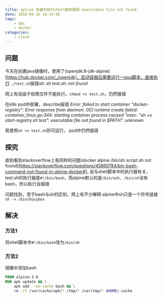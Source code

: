 ```yaml
---
title: apline 容器中执行shell脚本报错 executable file not found
date: 2018-09-16 16:14:58
tags:
    - k8s
    - docker
categories:
    - cloud
---
```


## 问题
今天在创建java镜像时，使用了(openjdk:8-jdk-alpine)[https://hub.docker.com/_/openjdk]，启动容器后需要运行一java脚本，直接执行
`./test.sh`报错*sh:.sh test.sh: not found*

网上有说由于权限文件不能执行，`chmod +x test.sh`，仍然报错

在k8s pod中部署，describe报错
*Error: failed to start container "docker-registry": Error response from daemon: OCI runtime create failed: container_linux.go:344: starting container process caused "exec: \"sh +x start-registry.sh test\": executable file not found in $PATH": unknown*

若使用`sh +x test.sh`则可运行， pod中仍然报错

## 探究
直到看到stackoverflow上有同样的问题(docker alpine /bin/sh script.sh not found)[https://stackoverflow.com/questions/45860784/bin-bash-command-not-found-in-alpine-docker#],
说与shell脚本中的执行器有关，test.sh的执行器是`#!/bin/bash`，而alpine默认的是`/bin/ash, /bin/sh`没有bash，所以执行会报错

问题找到，至于bash与sh的区别，网上有不少解释
alpine中sh只是一个符号链接
`sh -> /bin/busybox`

## 解决
### 方法1
将shell脚本中`#!/bin/bash`改为`/bin/sh`

### 方法2
镜像中添加bash
```Dockerfile
FROM alpine:3.9
RUN apk update && \
    apk add --no-cache bash && \
    rm -rf /var/cache/apk/* /tmp/* /var/tmp/* $HOME/.cache
```
